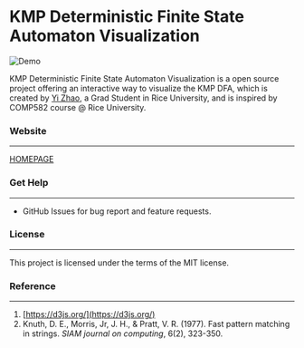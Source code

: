 # KMP Deterministic Finite State Automaton Visualization

![Demo](https://kmp-visualization.yizhao.tech/DFA-visualization.gif)

KMP Deterministic Finite State Automaton Visualization is a open source project offering an interactive way to visualize the KMP DFA, which is created by [Yi Zhao](https://www.yizhao.tech/about?yi), a Grad Student in Rice University, and is inspired by COMP582 course @ Rice University.

### Website
----
[HOMEPAGE](https://kmp-visualization.yizhao.tech/)

### Get Help
----
- GitHub Issues for bug report and feature requests.

### License
----
This project is licensed under the terms of the MIT license.

### Reference
----
1. [https://d3js.org/](https://d3js.org/)
2. Knuth, D. E., Morris, Jr, J. H., & Pratt, V. R. (1977). Fast pattern matching in strings. *SIAM journal on computing*, 6(2), 323-350.